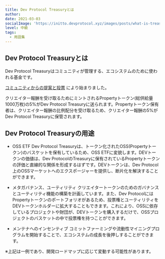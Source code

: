 ```yaml
---
title: Dev Protocol Treasuryとは
author: 
date: 2021-03-03
socialImage: 'https://initto.devprotocol.xyz/images/posts/what-is-treasury/what-is-treasury-ja.png'
level: 中級
tags:
  - 用語集
---
```

## Dev Protocol Treasuryとは

Dev Protocol Treasuryはコミュニティが管理する、エコシステムのために使われる基金です。

[コミュニティからの提案と投票](https://medium.com/devprtcl/community-proposal-implement-a-creator-token-fee-to-create-an-oss-etf-d74386909339) により始まりました。

クリエイター報酬を受け取るためにミントされるPropertyトークン(総供給量1000万枚)の5%がDev Protocol Treasuryに送られます。Propertyトークン保有者は、クリエイター報酬の比例配分を受け取るため、クリエイター報酬の5%がDev Protocol Treasuryに保管されます。

## Dev Protocol Treasuryの用途

- OSS ETF
Dev Protocol Treasuryは、トークン化されたOSS(Propertyトークン)のバスケットを保有しているため、OSS ETFに変貌します。DEVトークンの価値は、Dev ProtocolのTreasuryに保有されているPropertyトークンの評価と直線的な関係を形成するはずです。DEVトークンは、Dev Protocol上のOSSマーケットへのエクスポージャーを提供し、断片化を解決することができます。


- メタガバナンス、ユーティリティ
クリエイタートークンのためのガバナンスとユーティリティ機能の構築を計画しています。また、Dev ProtocolにはPropertyトークンのポートフォリオがあるため、投票権とユーティリティをDEVトークンホルダーに拡大することもできます。これにより、OSSに依存しているプロジェクトや財団が、DEVトークンを購入するだけで、OSSプロジェクトのバスケットの中で投票権を持つことができます。

- メンテナへのインセンティブ
コミットファーミングや流動性マイニングプログラムを開始することで、エコシステムの成長を後押しすることができます。

※上記は一例であり、開発ロードマップに応じて変動する可能性があります。

